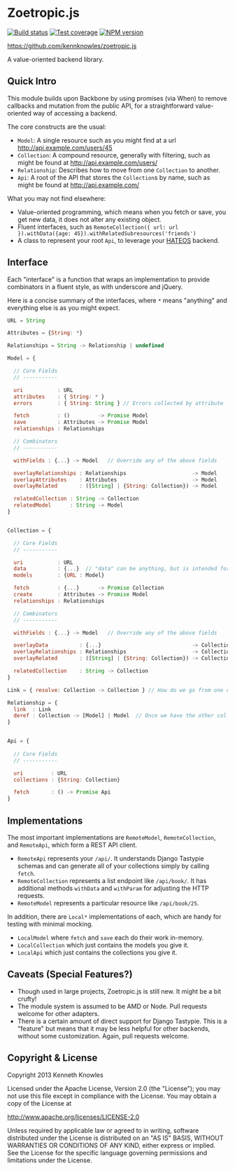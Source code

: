 Zoetropic.js
=============

[![Build status](https://travis-ci.org/kennknowles/zoetropic.js.png)](https://travis-ci.org/kennknowles/zoetropic.js)
[![Test coverage](https://coveralls.io/kennknowles/zoetropic.js/badge.png?branch=master)](https://coveralls.io/r/kennknowles/zoetropic.js)
[![NPM version](https://badge.fury.io/js/zoetropic.png)](http://badge.fury.io/js/zoetropic)

https://github.com/kennknowles/zoetropic.js

A value-oriented backend library.

Quick Intro
-----------

This module builds upon Backbone by using promises (via When) to remove callbacks
and mutation from the public API, for a straightforward value-oriented way of accessing
a backend.

The core constructs are the usual:

 - `Model`: A single resource such as you might find at a url http://api.example.com/users/45
 - `Collection`: A compound resource, generally with filtering, such as might be found at http://api.example.com/users/
 - `Relationship`: Describes how to move from one `Collection` to another.
 - `Api`: A root of the API that stores the `Collection`s by name, such as might be found at http://api.example.com/

What you may not find elsewhere:

 - Value-oriented programming, which means when you fetch or save, you get new data, it does not alter any existing object.
 - Fluent interfaces, such as `RemoteCollection({ url: url }).withData({age: 45}).withRelatedSubresources('friends')`
 - A class to represent your root `Api`, to leverage your [HATEOS](http://en.wikipedia.org/wiki/HATEOAS) backend. 


Interface
---------

Each "interface" is a function that wraps an implementation to provide combinators in a fluent style, as with underscore and jQuery.

Here is a concise summary of the interfaces, where `*` means "anything" and everything else is as you might expect.

```javascript
URL = String

Attributes = {String: *}

Relationships = String -> Relationship | undefined

Model = {

  // Core Fields
  // -----------

  uri           : URL
  attributes    : { String: * }
  errors        : { String: String } // Errors collected by attribute

  fetch         : ()         -> Promise Model 
  save          : Attributes -> Promise Model
  relationships : Relationships

  // Combinators
  // -----------

  withFields : {...} -> Model   // Override any of the above fields

  overlayRelationships : Relationships                     -> Model
  overlayAttributes    : Attributes                        -> Model
  overlayRelated       : ([String] | {String: Collection}) -> Model

  relatedCollection : String -> Collection
  relatedModel      : String -> Model
}


Collection = {

  // Core Fields
  // -----------

  uri           : URL
  data          : {...}  // "data" can be anything, but is intended for querystring parameters; passed to fetch
  models        : {URL : Model}

  fetch         : {...}      -> Promise Collection
  create        : Attributes -> Promise Model
  relationships : Relationships

  // Combinators
  // -----------

  withFields : {...} -> Model   // Override any of the above fields

  overlayData          : {...}                             -> Collection
  overlayRelationships : Relationships                     -> Collection
  overlayRelated       : ([String] | {String: Collection}) -> Collection

  relatedCollection    : String -> Collection
}

Link = { resolve: Collection -> Collection } // How do we go from one collection to another? (it might overapproximate due to REST interface limitations)

Relationship = {
  link  : Link
  deref : Collection -> [Model] | Model  // Once we have the other collection fetched, how do we actually get the related models out?
}


Api = {
  
  // Core Fields
  // -----------

  uri         : URL
  collections : {String: Collection}

  fetch       : () -> Promise Api
}
```

Implementations
---------------

The most important implementations are `RemoteModel`, `RemoteCollection`, and `RemoteApi`, which form a REST API client.

 - `RemoteApi` represents your `/api/`. It understands Django Tastypie schemas and can generate all of your collections simply by calling `fetch`.
 - `RemoteCollection` represents a list endpoint like `/api/book/`. It has additional methods `withData` and `withParam` for adjusting the HTTP requests.
 - `RemoteModel` represents a particular resource like `/api/book/25`.

In addition, there are `Local*` implementations of each, which are handy for testing with minimal mocking.

 - `LocalModel` where `fetch` and `save` each do their work in-memory.
 - `LocalCollection` which just contains the models you give it.
 - `LocalApi` which just contains the collections you give it.


Caveats (Special Features?)
---------------------------

 - Though used in large projects, Zoetropic.js is still new. It might be a bit crufty!
 - The module system is assumed to be AMD or Node. Pull requests welcome for other adapters.
 - There is a certain amount of direct support for Django Tastypie. This is a "feature" but means that it may be less helpful for other backends, without some customization. Again, pull requests welcome.


Copyright & License
-------------------

Copyright 2013 Kenneth Knowles

Licensed under the Apache License, Version 2.0 (the "License"); you may not use
this file except in compliance with the License. You may obtain a copy of the
License at

http://www.apache.org/licenses/LICENSE-2.0

Unless required by applicable law or agreed to in writing, software distributed
under the License is distributed on an "AS IS" BASIS, WITHOUT WARRANTIES OR
CONDITIONS OF ANY KIND, either express or implied. See the License for the
specific language governing permissions and limitations under the License.
